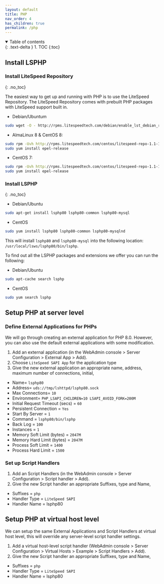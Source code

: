 ```yaml
---
layout: default
title: PHP
nav_order: 4
has_children: true
permalink: /php
---
```


<details open markdown="block">
  <summary>
    Table of contents
  </summary>
  {: .text-delta }
1. TOC
{:toc}

</details>


## Install LSPHP

### Install LiteSpeed Repository
{: .no_toc}

The easiest way to get up and running with PHP is to use the LiteSpeed Repository. The LiteSpeed Repository comes with prebuilt PHP packages with LiteSpeed support built in.

- Debian/Ubuntum
```bash
sudo wget -O - http://rpms.litespeedtech.com/debian/enable_lst_debian_repo.sh | sudo bash
```
- AlmaLinux 8 & CentOS 8:
```bash
sudo rpm -Uvh http://rpms.litespeedtech.com/centos/litespeed-repo-1.1-1.el8.noarch.rpm
sudo yum install epel-release
```
- CentOS 7:
```bash
sudo rpm -Uvh http://rpms.litespeedtech.com/centos/litespeed-repo-1.1-1.el7.noarch.rpm
sudo yum install epel-release
```

### Install LSPHP
{: .no_toc}

- Debian/Ubuntu
```bash
sudo apt-get install lsphp80 lsphp80-common lsphp80-mysql
```
- CentOS
```bash
sudo yum install lsphp80 lsphp80-common lsphp80-mysqlnd
```

This will install `lsphp80` and `lsphp80-mysql` into the following location: `/usr/local/lsws/lsphp80/bin/lsphp`.

To find out all the LSPHP packages and extensions we offer you can run the following:

- Debian/Ubuntu
```bash
sudo apt-cache search lsphp
```
- CentOS
```bash
sudo yum search lsphp
```

## Setup PHP at server level
### Define External Applications for PHPs
We will go through creating an external application for PHP 8.0. However, you can also use the default external applications with some modification. 
1. Add an external application (in the WebAdmin console > Server Configuration > External App > Add).
2. Choose `LiteSpeed SAPI App` for the application type
3. Give the new external application an appropriate name, address, maximum number of connections, initial,
  - Name= `lsphp80`
  - Address= `uds://tmp/lshttpd/lsphp80.sock`
  - Max Connections= `10`
  - Environment= ```PHP_LSAPI_CHILDREN=10
             LSAPI_AVOID_FORK=200M```
  - Initial Request Timeout (secs) = `60`
  - Persistent Connection = `Yes`
  - Start By Server = `1` 
  - Command = `lsphp80/bin/lsphp`
  - Back Log = `100`
  - Instances = `1`
  - Memory Soft Limit (bytes) = `2047M`
  - Memory Hard Limit (bytes) = `2047M`
  - Process Soft Limit = `1400`
  - Process Hard Limit = `1500`

### Set up Script Handlers 
1. Add an Script Handlers  (in the WebAdmin console > Server Configuration > Script handler > Add).
2. Give the new Script handler an appropriate Suffixes, type and Name,
  - Suffixes = `php`
  - Handler Type = `LiteSpeed SAPI`
  - Handler Name = lsphp80

## Setup PHP at virtual host level 
We can setup the same External Applications and Script Handlers at virtual host level, this will override any server-level script handler settings. 
1. Add a virtual host-level script handler (WebAdmin console > Server Configuration > Virtual Hosts > Example > Script Handlers > Add).
2. Give the new Script handler an appropriate Suffixes, type and Name,
  - Suffixes = `php`
  - Handler Type = `LiteSpeed SAPI`
  - Handler Name = lsphp80
